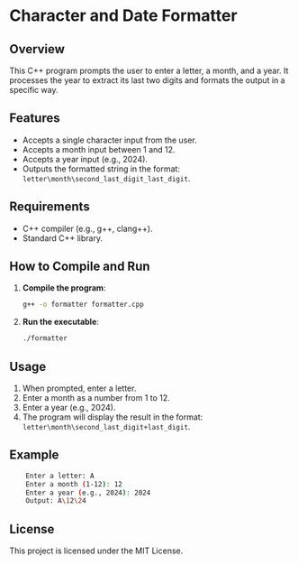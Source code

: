 # Character and Date Formatter

## Overview

This C++ program prompts the user to enter a letter, a month, and a year. It processes the year to extract its last two digits and formats the output in a specific way.

## Features

- Accepts a single character input from the user.
- Accepts a month input between 1 and 12.
- Accepts a year input (e.g., 2024).
- Outputs the formatted string in the format: `letter\month\second_last_digit_last_digit`.

## Requirements

- C++ compiler (e.g., g++, clang++).
- Standard C++ library.

## How to Compile and Run

1. **Compile the program**:
   ```bash
   g++ -o formatter formatter.cpp
   ```

2. **Run the executable**:
   ```bash
   ./formatter
   ```

## Usage

1. When prompted, enter a letter.
2. Enter a month as a number from 1 to 12.
3. Enter a year (e.g., 2024).
4. The program will display the result in the format: `letter\month\second_last_digit+last_digit`.

## Example

```bash
    Enter a letter: A
    Enter a month (1-12): 12
    Enter a year (e.g., 2024): 2024
    Output: A\12\24
```
## License

This project is licensed under the MIT License.

